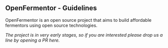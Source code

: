 OpenFermentor - Guidelines
-----------------------------------
OpenFermentor is an open source project that aims to build affordable fermentors using open source technologies.

*The project is in very early stages, so if you are interested please drop us a line by opening a PR here.*

<!-- ## Project overview -->

<!-- ## Contributing

If you want to contribute to any of the projects please check out the [contribution guidelines](https://github.com/OpenFermentor/Guidelines/blob/master/contributing_guide.md) first. -->
